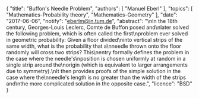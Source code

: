 {
    "title": "Buffon's Needle Problem",
    "authors": [
        "Manuel Eberl"
    ],
    "topics": [
        "Mathematics-Probability theory",
        "Mathematics-Geometry"
    ],
    "date": "2017-06-06",
    "notify": "eberlm@in.tum.de",
    "abstract": "\nIn the 18th century, Georges-Louis Leclerc, Comte de Buffon posed and\nlater solved the following problem, which is often called the first\nproblem ever solved in geometric probability: Given a floor divided\ninto vertical strips of the same width, what is the probability that a\nneedle thrown onto the floor randomly will cross two strips?  This\nentry formally defines the problem in the case where the needle's\nposition is chosen uniformly at random in a single strip around the\norigin (which is equivalent to larger arrangements due to symmetry).\nIt then provides proofs of the simple solution in the case where the\nneedle's length is no greater than the width of the strips and\nthe more complicated solution in the opposite case.",
    "licence": "BSD"
}